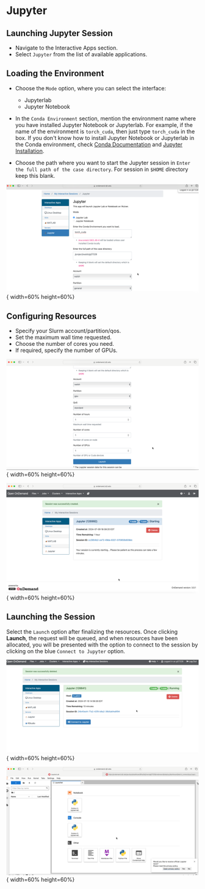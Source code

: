 # Jupyter

## Launching Jupyter Session

* Navigate to the Interactive Apps section.
* Select `Jupyter` from the list of available applications.

## Loading the Environment 

* Choose the `Mode` option, where you can select the interface:
    - Jupyterlab 
    - Jupyter Notebook

* In the `Conda Environment` section, mention the environment name where you have installed Jupyter Notebook or Jupyterlab. For example, if the name of the environment is `torch_cuda`, then just type `torch_cuda` in the box. If you don't know how to install Jupyter Notebook or Jupyterlab in the Conda environment, check [Conda Documentation](conda.md) and [Jupyter Installation](jupyter.md).

* Choose the path where you want to start the Jupyter session in `Enter the full path of the case directory`. For session in `$HOME` directory keep this blank. 

![jupyter1](../../assets/ondemand/jupyter1.png){ width=60% height=60%}

## Configuring Resources

* Specify your Slurm account/partition/qos.
* Set the maximum wall time requested.
* Choose the number of cores you need.
* If required, specify the number of GPUs.

![jupyter2](../../assets/ondemand/jupyter2.png){ width=60% height=60%}

![jupyter3](../../assets/ondemand/jupyter3.png){ width=60% height=60%}


## Launching the Session

Select the `Launch` option after finalizing the resources. Once clicking **Launch**, the request will be queued, and when resources have been allocated, you will be presented with the option to connect to the session by clicking on the blue `Connect to Jupyter` option.

![jupyter4](../../assets/ondemand/jupyter4.png){ width=60% height=60%}

![jupyter5](../../assets/ondemand/jupyter5.png){ width=60% height=60%}


